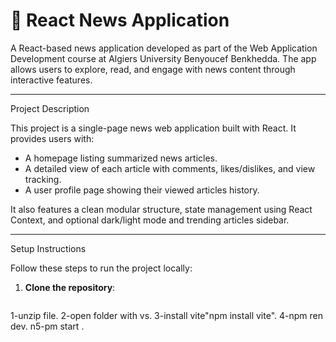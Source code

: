 # 📰 React News Application

A React-based news application developed as part of the Web Application Development course at Algiers University Benyoucef Benkhedda. The app allows users to explore, read, and engage with news content through interactive features.

---
 Project Description

This project is a single-page news web application built with React. It provides users with:
- A homepage listing summarized news articles.
- A detailed view of each article with comments, likes/dislikes, and view tracking.
- A user profile page showing their viewed articles history.

It also features a clean modular structure, state management using React Context, and optional dark/light mode and trending articles sidebar.

---

 Setup Instructions

Follow these steps to run the project locally:

1. **Clone the repository**:
   ```bash
1-unzip file. 
2-open folder with vs. 
3-install vite"npm install vite".
4-npm ren dev.
n5-pm start .
